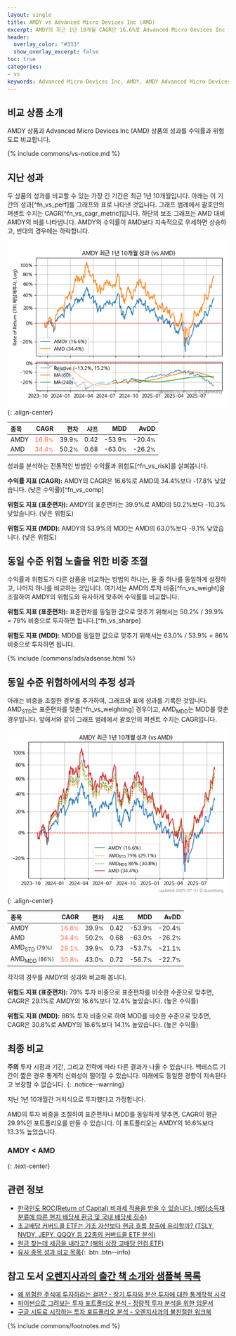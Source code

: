 ```yaml
---
layout: single
title: AMDY vs Advanced Micro Devices Inc (AMD)
excerpt: AMDY의 최근 1년 10개월 CAGR은 16.6%로 Advanced Micro Devices Inc (AMD)의 34.4%보다 -17.8% 낮았습니다.
header:
  overlay_color: "#333"
  show_overlay_excerpt: false
toc: true
categories:
- vs
keywords: Advanced Micro Devices Inc, AMDY, AMDY Advanced Micro Devices Inc 비교, AMD, AMDY AMDY 비교
---
```


## 비교 상품 소개


AMDY 상품과 Advanced Micro Devices Inc (AMD) 상품의 성과를 수익률과 위험도로 비교합니다.





{% include commons/vs-notice.md %}

## 지난 성과

두 상품의 성과를 비교할 수 있는 가장 긴 기간은 최근 1년 10개월입니다. 아래는 이 기간의 성과[^fn_vs_perf]를 그래프와 표로 나타낸 것입니다.
그래프 범례에서 괄호안의 퍼센트 수치는 CAGR[^fn_vs_cagr_metric]입니다.
하단의 보조 그래프는 AMD 대비 AMDY의 비를 나타냅니다.
AMDY의 수익률이 AMD보다 지속적으로 우세하면 상승하고, 반대의 경우에는 하락합니다.

![AMDY](/vs/images/amdy-vs-amd_dual.png){: .align-center}

| **종목** | **CAGR** | **편차** | **샤프** | **MDD** | **AvDD** |
| :------------ | ------: | -----------: | -------: | ------: | -------: |
| AMDY | <span style="color: tomato">16.6<small>%</small></span> | 39.9<small>%</small> | 0.42 | -53.9<small>%</small> | -20.4<small>%</small> |
| AMD | <span style="color: tomato">34.4<small>%</small></span> | 50.2<small>%</small> | 0.68 | -63.0<small>%</small> | -26.2<small>%</small> |

<!-- more -->


성과를 분석하는 전통적인 방법인 수익률과 위험도[^fn_vs_risk]를 살펴봅니다.

**수익률 지표 (CAGR):** AMDY의 CAGR은 16.6%로 AMD의 34.4%보다 -17.8% 낮았습니다. (낮은 수익률)[^fn_vs_comp]

**위험도 지표 (표준편차):** AMDY의 표준편차는 39.9%로 AMD의 50.2%보다 -10.3% 낮았습니다. (낮은 위험도)

**위험도 지표 (MDD):** AMDY의 53.9%의 MDD는 AMD의 63.0%보다 -9.1% 낮았습니다. (낮은 위험도)



## 동일 수준 위험 노출을 위한 비중 조절

수익률과 위험도가 다른 상품을 비교하는 방법의 하나는, 둘 중 하나를 동일하게 설정하고, 나머지 하나를 비교하는 것입니다.
여기서는 AMD의 투자 비중[^fn_vs_weight]을 조절하여 AMDY의 위험도와 유사하게 맞추어 수익률를 비교합니다.

**위험도 지표 (표준편차):** 표준편차를 동일한 값으로 맞추기 위해서는 50.2% / 39.9% = 79% 비중으로 투자하면 됩니다.[^fn_vs_sharpe]

**위험도 지표 (MDD):** MDD를 동일한 값으로 맞추기 위해서는 63.0% / 53.9% = 86% 비중으로 투자하면 됩니다.


{% include /commons/ads/adsense.html %}



## 동일 수준 위험하에서의 추정 성과

아래는 비중을 조절한 경우를 추가하여, 그래프와 표에 성과를 기록한 것입니다.
AMD<sub>STD</sub>는 표준편차를 맞춘[^fn_vs_weighting] 경우이고, AMD<sub>MDD</sub>는 MDD를 맞춘 경우입니다.
앞에서와 같이 그래프 범례에서 괄호안의 퍼센트 수치는 CAGR입니다.


![AMDY](/vs/images/amdy-vs-amd.png){: .align-center}



| **종목** | **CAGR** | **편차** | **샤프** | **MDD** | **AvDD** |
| :------------ | ------: | -----------: | -------: | ------: | -------: |
| AMDY | <span style="color: tomato">16.6<small>%</small></span> | 39.9<small>%</small> | 0.42 | -53.9<small>%</small> | -20.4<small>%</small> |
| AMD | <span style="color: tomato">34.4<small>%</small></span> | 50.2<small>%</small> | 0.68 | -63.0<small>%</small> | -26.2<small>%</small> |
| AMD<sub>STD</sub> <small>(79%)</small> | <span style="color: tomato">29.1<small>%</small></span> | 39.9<small>%</small> | 0.73 | -53.7<small>%</small> | -21.1<small>%</small> |
| AMD<sub>MDD</sub> <small>(86%)</small> | <span style="color: tomato">30.8<small>%</small></span> | 43.0<small>%</small> | 0.72 | -56.7<small>%</small> | -22.7<small>%</small> |



각각의 경우를 AMDY의 성과와 비교해 봅니다.

**위험도 지표 (표준편차):** 79% 투자 비중으로 표준편차를 비슷한 수준으로 맞추면, CAGR은 29.1%로 AMDY의 16.6%보다 12.4% 높았습니다. (높은 수익률)

**위험도 지표 (MDD):** 86% 투자 비중으로 하여 MDD를 비슷한 수준으로 맞추면, CAGR은 30.8%로 AMDY의 16.6%보다 14.1% 높았습니다. (높은 수익률)




## 최종 비교

**주의** 투자 시점과 기간, 그리고 전략에 따라 다른 결과가 나올 수 있습니다. 백테스트 기간이 짧은 경우 통계적 신뢰성이 떨어질 수 있습니다. 미래에도 동일한 경향이 지속된다고 보장할 수 없습니다.
{: .notice--warning}

지난 1년 10개월간 거치식으로 투자했다고 가정합니다.

AMD의 투자 비중을 조절하여 표준편차나 MDD를 동일하게 맞추면, CAGR이 평균 29.9%인 포트폴리오를 만들 수 있습니다.
이 포트폴리오는 AMDY의 16.6%보다 13.3% 높았습니다.

### AMDY &lt; AMD
{: .text-center}


## 관련 정보

- [한국인도 ROC(Return of Capital) 비과세 적용을 받을 수 있습니다. (배당소득재분류에 따른 현지 배당세 환급 및 국내 배당세 징수)](https://kongdori.tistory.com/299)
- [초고배당 커버드콜 ETF는 기초 자산보다 현금 흐름 창출에 유리할까? (TSLY, NVDY, JEPY, QQQY 등 22종의 커버드콜 ETF 분석)](https://kongdori.tistory.com/286)
- [원금 찾는데 세금을 내라고? (해외 상장 고배당 인컴 ETF)](https://kongdori.tistory.com/206)
- [유사 종목 성과 비교 목록](/vs/){: .btn .btn--info}


## 참고 도서 [오렌지사과의 출간 책 소개와 샘플북 목록](https://kongdori.tistory.com/691)

- [왜 위험한 주식에 투자하라는 걸까? - 장기 투자와 분산 투자에 대한 통계학적 시각](https://kongdori.tistory.com/421)
- [파이썬으로 그려보는 투자 포트폴리오 분석  - 정량적 투자 분석을 위한 입문서](https://kongdori.tistory.com/643)
- [구글 시트로 시작하는 투자 포트폴리오 분석 - 오렌지사과의 불친절한 워크북](https://kongdori.tistory.com/449)

{% include commons/footnotes.md %}